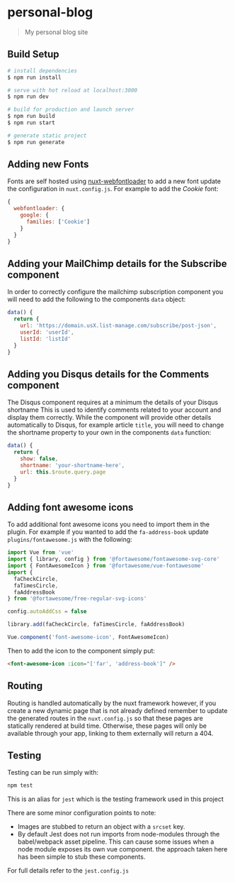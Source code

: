 # personal-blog

> My personal blog site

## Build Setup

``` bash
# install dependencies
$ npm run install

# serve with hot reload at localhost:3000
$ npm run dev

# build for production and launch server
$ npm run build
$ npm run start

# generate static project
$ npm run generate
```

## Adding new Fonts

Fonts are self hosted using
[nuxt-webfontloader](https://github.com/Developmint/nuxt-webfontloader) to add
a new font update the configuration in `nuxt.config.js`. For example to add the
_Cookie_ font:

```javascript
{
  webfontloader: {
    google: {
      families: ['Cookie']
    }
  }
}
```

## Adding your MailChimp details for the Subscribe component

In order to correctly configure the mailchimp subscription component you will
need to add the following to the components `data` object:

```javascript
data() {
  return {
    url: 'https://domain.usX.list-manage.com/subscribe/post-json',
    userId: 'userId',
    listId: 'listId'
  }
}
```

## Adding you Disqus details for the Comments component

The Disqus component requires at a minimum the details of your Disqus shortname
This is used to identify comments related to your account and display them
correctly. While the component will provide other details automatically to
Disqus, for example article `title`, you will need to change the shortname
property to your own in the components `data` function:

```javascript
data() {
  return {
    show: false,
    shortname: 'your-shortname-here',
    url: this.$route.query.page
  }
}
```

## Adding font awesome icons

To add additional font awesome icons you need to import them in the plugin. For
example if you wanted to add the `fa-address-book` update
`plugins/fontawesome.js` with the following:

```javascript
import Vue from 'vue'
import { library, config } from '@fortawesome/fontawesome-svg-core'
import { FontAwesomeIcon } from '@fortawesome/vue-fontawesome'
import {
  faCheckCircle,
  faTimesCircle,
  faAddressBook
} from '@fortawesome/free-regular-svg-icons'

config.autoAddCss = false

library.add(faCheckCircle, faTimesCircle, faAddressBook)

Vue.component('font-awesome-icon', FontAwesomeIcon)
```

Then to add the icon to the component simply put:

```html
<font-awesome-icon :icon="['far', 'address-book']" />
```

## Routing

Routing is handled automatically by the nuxt framework however, if you create
a new dynamic page that is not already defined remember to update the generated
routes in the `nuxt.config.js` so that these pages are statically rendered at
build time. Otherwise, these pages will only be available through your app,
linking to them externally will return a 404.

## Testing

Testing can be run simply with:

```bash
npm test
```

This is an alias for `jest` which is the testing framework used in this project

There are some minor configuration points to note:

 - Images are stubbed to return an object with a `srcset` key.
 - By default Jest does not run imports from node-modules through the
   babel/webpack asset pipeline. This can cause some issues when a node module
   exposes its own vue component. the approach taken here has been simple to
   stub these components.

For full details refer to the `jest.config.js`
